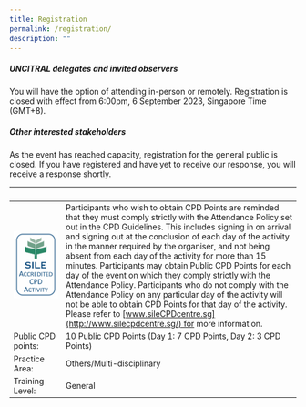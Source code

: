 ```yaml
---
title: Registration
permalink: /registration/
description: ""
---
```

##### **UNCITRAL delegates and invited observers**

You will have the option of attending in-person or remotely. Registration is closed with effect from 6:00pm, 6 September 2023, Singapore Time (GMT+8).

##### **Other interested stakeholders**
As the event has reached capacity, registration for the general public is closed. If you have registered and have yet to receive our response, you will receive a response shortly.




| ⠀ | ⠀ |
| -------- | -------- |
| ![](/images/sile22.png)| Participants who wish to obtain CPD Points are reminded that they must comply strictly with the Attendance Policy set out in the CPD Guidelines. This includes signing in on arrival and signing out at the conclusion of each day of the activity in the manner required by the organiser, and not being absent from each day of the activity for more than 15 minutes. Participants may obtain Public CPD Points for each day of the event on which they comply strictly with the Attendance Policy. Participants who do not comply with the Attendance Policy on any particular day of the activity will not be able to obtain CPD Points for that day of the activity. Please refer to [www.sileCPDcentre.sg](http://www.silecpdcentre.sg/) for more information.|
| Public CPD points:⠀ |  10 Public CPD Points (Day 1: 7 CPD Points, Day 2: 3 CPD Points)
| Practice Area: ⠀ | Others/Multi-disciplinary⠀ |
| Training Level:⠀ |  General⠀⠀ |